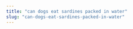 ```yaml
---
title: "can dogs eat sardines packed in water"
slug: "can-dogs-eat-sardines-packed-in-water"
---
```


